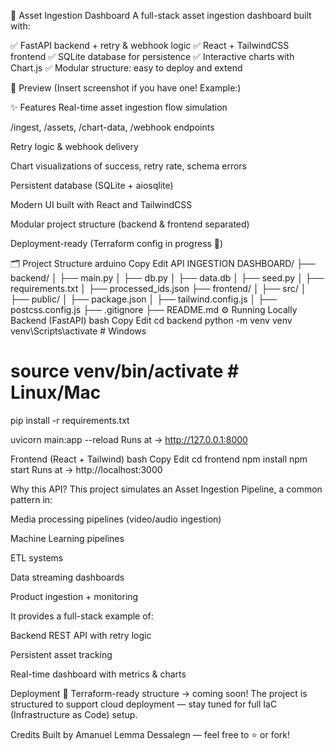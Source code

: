 🚀 Asset Ingestion Dashboard
A full-stack asset ingestion dashboard built with:

✅ FastAPI backend + retry & webhook logic
✅ React + TailwindCSS frontend
✅ SQLite database for persistence
✅ Interactive charts with Chart.js
✅ Modular structure: easy to deploy and extend

📸 Preview
(Insert screenshot if you have one! Example:)

✨ Features
Real-time asset ingestion flow simulation

/ingest, /assets, /chart-data, /webhook endpoints

Retry logic & webhook delivery

Chart visualizations of success, retry rate, schema errors

Persistent database (SQLite + aiosqlite)

Modern UI built with React and TailwindCSS

Modular project structure (backend & frontend separated)

Deployment-ready (Terraform config in progress 🚀)

🗂️ Project Structure
arduino
Copy
Edit
API INGESTION DASHBOARD/
├── backend/
│   ├── main.py
│   ├── db.py
│   ├── data.db
│   ├── seed.py
│   ├── requirements.txt
│   ├── processed_ids.json
├── frontend/
│   ├── src/
│   ├── public/
│   ├── package.json
│   ├── tailwind.config.js
│   ├── postcss.config.js
├── .gitignore
├── README.md
⚙️ Running Locally
Backend (FastAPI)
bash
Copy
Edit
cd backend
python -m venv venv
venv\Scripts\activate    # Windows
# source venv/bin/activate  # Linux/Mac

pip install -r requirements.txt

uvicorn main:app --reload
Runs at → http://127.0.0.1:8000

Frontend (React + Tailwind)
bash
Copy
Edit
cd frontend
npm install
npm start
Runs at → http://localhost:3000

Why this API?
This project simulates an Asset Ingestion Pipeline, a common pattern in:

Media processing pipelines (video/audio ingestion)

Machine Learning pipelines

ETL systems

Data streaming dashboards

Product ingestion + monitoring

It provides a full-stack example of:

Backend REST API with retry logic

Persistent asset tracking

Real-time dashboard with metrics & charts

Deployment
🚀 Terraform-ready structure → coming soon!
The project is structured to support cloud deployment — stay tuned for full IaC (Infrastructure as Code) setup.

Credits
Built by Amanuel Lemma Dessalegn — feel free to ⭐️ or fork!